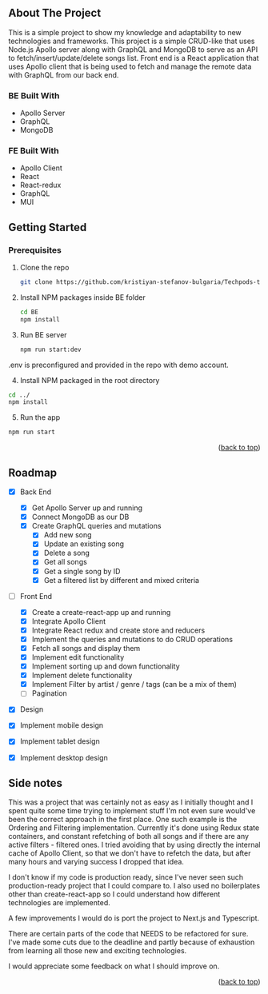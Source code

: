 ## About The Project

This is a simple project to show my knowledge and adaptability to new technologies and frameworks.
This project is a simple CRUD-like that uses Node.js Apollo server along with GraphQL and MongoDB to serve as an API to fetch/insert/update/delete songs list. Front end is a React application that uses Apollo client that is being used to fetch and manage the remote data with GraphQL from our back end.

### BE Built With

- Apollo Server 
- GraphQL
- MongoDB

### FE Built With

- Apollo Client
- React
- React-redux
- GraphQL
- MUI

## Getting Started

### Prerequisites

1. Clone the repo
   ```sh
   git clone https://github.com/kristiyan-stefanov-bulgaria/Techpods-task.git
   ```
3. Install NPM packages inside BE folder
   ```sh
   cd BE
   npm install
   ```
3. Run BE server
   ```sh
   npm run start:dev
   ```
.env is preconfigured and provided in the repo with demo account.

4. Install NPM packaged in the root directory
```sh
cd ../
npm install
```

5. Run the app
```sh
npm run start
```

<p align="right">(<a href="#top">back to top</a>)</p>

## Roadmap

- [x] Back End
    - [x] Get Apollo Server up and running
    - [x] Connect MongoDB as our DB
    - [x] Create GraphQL queries and mutations
        - [x] Add new song
        - [x] Update an existing song
        - [x] Delete a song
        - [x] Get all songs
        - [x] Get a single song by ID
        - [x] Get a filtered list by different and mixed criteria
- [ ] Front End
    - [x] Create a create-react-app up and running
    - [x] Integrate Apollo Client
    - [x] Integrate React redux and create store and reducers
    - [x] Implement the queries and mutations to do CRUD operations
    - [x] Fetch all songs and display them
    - [x] Implement edit functionality
    - [x] Implement sorting up and down functionality
    - [x] Implement delete functionality
    - [x] Implement Filter by artist / genre / tags (can be a mix of them)
    - [ ] Pagination
- [x] Design
 - [x] Implement mobile design
 - [x] Implement tablet design
 - [x] Implement desktop design
 
 
## Side notes
 This was a project that was certainly not as easy as I initially thought and I spent quite some time trying to implement stuff I'm not even sure would've been the correct approach in the first place. One such example is the Ordering and Filtering implementation. Currently it's done using Redux state containers, and constant refetching of both all songs and if there are any active filters - filtered ones. I tried avoiding that by using directly the internal cache of Apollo Client, so that we don't have to refetch the data, but after many hours and varying success I dropped that idea.
 
I don't know if my code is production ready, since I've never seen such production-ready project that I could compare to. I also used no boilerplates other than create-react-app so I could understand how different technologies are implemented.

A few improvements I would do is port the project to Next.js and Typescript.

There are certain parts of the code that NEEDS to be refactored for sure. I've made some cuts due to the deadline and partly because of exhaustion from learning all those new and exciting technologies.

I would appreciate some feedback on what I should improve on.

<p align="right">(<a href="#top">back to top</a>)</p>
